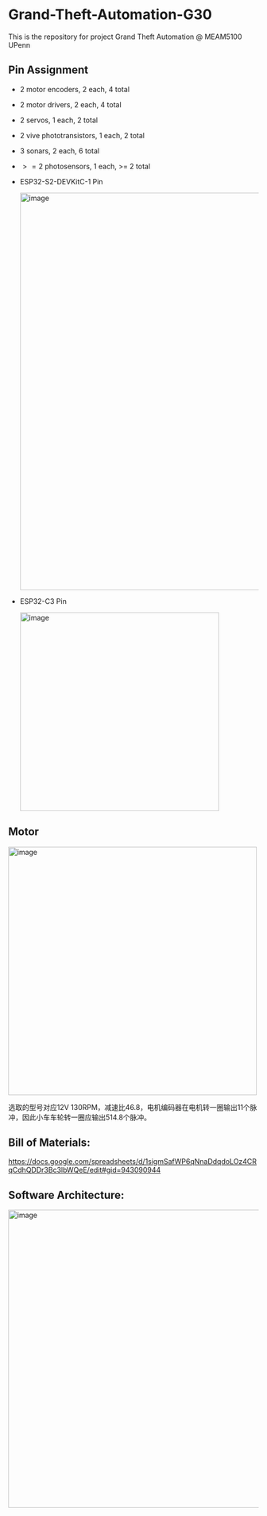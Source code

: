 # Grand-Theft-Automation-G30
This is the repository for project Grand Theft Automation @ MEAM5100 UPenn

## Pin Assignment

* 2 motor encoders, 2 each, 4 total
* 2 motor drivers, 2 each, 4 total
* 2 servos, 1 each, 2 total
* 2 vive phototransistors, 1 each, 2 total
* 3 sonars, 2 each, 6 total
* $>= 2$ photosensors, 1 each, >= 2 total

* ESP32-S2-DEVKitC-1 Pin

  <img width="800" alt="image" src="https://github.com/jbwenjoy/Grand-Theft-Automation-G30/assets/71893666/9d713e5b-7890-40bb-a886-27ce3012f511">

* ESP32-C3 Pin

  <img width="400" alt="image" src="https://github.com/jbwenjoy/Grand-Theft-Automation-G30/assets/71893666/b516f552-dff8-4763-824a-828799c525d0">

## Motor

  <img width="500" alt="image" src="https://github.com/jbwenjoy/Grand-Theft-Automation-G30/assets/71893666/26b69153-a4a2-46c7-958b-7568aa6c0c8d">

  选取的型号对应12V 130RPM，减速比46.8，电机编码器在电机转一圈输出11个脉冲，因此小车车轮转一圈应输出514.8个脉冲。


## Bill of Materials:

  https://docs.google.com/spreadsheets/d/1sigmSafWP6qNnaDdqdoLOz4CRqCdhQDDr3Bc3lbWQeE/edit#gid=943090944

## Software Architecture:

  <img width="600" alt="image" src="https://github.com/jbwenjoy/Grand-Theft-Automation-G30/assets/71893666/cf41ee0e-bd3c-4022-845d-8e9b1f287d1c">
